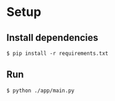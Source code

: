 # Setup

## Install dependencies

`$ pip install -r requirements.txt`

## Run

`$ python ./app/main.py`